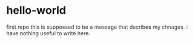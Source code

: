 # hello-world
first repo
this is suppossed to be a message that decribes my chnages.  i have nothing useful to write here.
